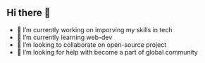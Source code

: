 ## Hi there 👋

- 🔭 I’m currently working on imporving my skills in tech
- 🌱 I’m currently learning web-dev 
- 👯 I’m looking to collaborate on open-source project
- 🤔 I’m looking for help with become a part of global community
<!--
**7Chethan007/7Chethan007** is a ✨ _special_ ✨ repository because its `README.md` (this file) appears on your GitHub profile.

Here are some ideas to get you started:

- 🔭 I’m currently working on imporving my skills in tech
- 🌱 I’m currently learning web-dev 
- 👯 I’m looking to collaborate on open-source project
- 🤔 I’m looking for help with become a part of global community
- 💬 Ask me about ...
- 📫 How to reach me: ...
- 😄 Pronouns: ...
- ⚡ Fun fact: ...
-->
